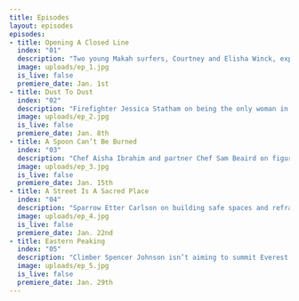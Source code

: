 ```yaml
---
title: Episodes
layout: episodes
episodes:
- title: Opening A Closed Line
  index: "01"
  description: "Two young Makah surfers, Courtney and Elisha Winck, explore what it means to invite others back to their land after more than a year of separation. "
  image: uploads/ep_1.jpg
  is_live: false
  premiere_date: Jan. 1st
- title: Dust To Dust
  index: "02"
  description: "Firefighter Jessica Statham on being the only woman in a crew of a hundred firefights doing their best to save property and people from the blaze. "
  image: uploads/ep_2.jpg
  is_live: false
  premiere_date: Jan. 8th
- title: A Spoon Can’t Be Burned
  index: "03"
  description: "Chef Aisha Ibrahim and partner Chef Sam Beaird on figuring out what it means to have technical perfection and human attention."
  image: uploads/ep_3.jpg
  is_live: false
  premiere_date: Jan. 15th
- title: A Street Is A Sacred Place
  index: "04"
  description: "Sparrow Etter Carlson on building safe spaces and reframing the conversation about the unhoused in our cities. "
  image: uploads/ep_4.jpg
  is_live: false
  premiere_date: Jan. 22nd
- title: Eastern Peaking
  index: "05"
  description: "Climber Spencer Johnson isn’t aiming to summit Everest , but teaching young kids in his community that they could."
  image: uploads/ep_5.jpg
  is_live: false
  premiere_date: Jan. 29th
---
```

